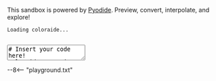 This sandbox is powered by [Pyodide](https://github.com/pyodide/pyodide). Preview, convert, interpolate, and explore!

<div id="playground-results">
<div class="color-command">
<div class="swatch-bar"></div>
<div class="highlight"><pre><code>Loading coloraide...</code></pre></div>
</div>
</div>
<div id="playground-code">
<div class="highlight"><pre><code></code></pre></div>
<textarea id="playground-inputs" spellcheck="false"># Insert your code here!
coloraide.__version__

Color('red')</textarea>
</div>

--8<-- "playground.txt"
